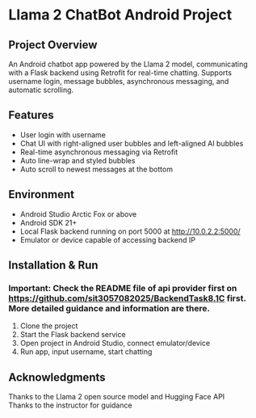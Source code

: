 # Llama 2 ChatBot Android Project

## Project Overview

An Android chatbot app powered by the Llama 2 model, communicating with a Flask backend using Retrofit for real-time chatting. Supports username login, message bubbles, asynchronous messaging, and automatic scrolling.

## Features

- User login with username  
- Chat UI with right-aligned user bubbles and left-aligned AI bubbles  
- Real-time asynchronous messaging via Retrofit  
- Auto line-wrap and styled bubbles  
- Auto scroll to newest messages at the bottom  

## Environment

- Android Studio Arctic Fox or above  
- Android SDK 21+  
- Local Flask backend running on port 5000 at http://10.0.2.2:5000/  
- Emulator or device capable of accessing backend IP  

## Installation & Run

### Important: Check the README file of api provider first on https://github.com/sit3057082025/BackendTask8.1C first. More detailed guidance and information are there.

1. Clone the project  
2. Start the Flask backend service  
3. Open project in Android Studio, connect emulator/device  
4. Run app, input username, start chatting  

## Acknowledgments

Thanks to the Llama 2 open source model and Hugging Face API  
Thanks to the instructor for guidance  
